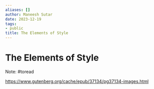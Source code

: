 ```yaml
---
aliases: []
author: Maneesh Sutar
date: 2023-12-19
tags:
- public
title: The Elements of Style
---
```


# The Elements of Style

Note: #toread 

https://www.gutenberg.org/cache/epub/37134/pg37134-images.html
